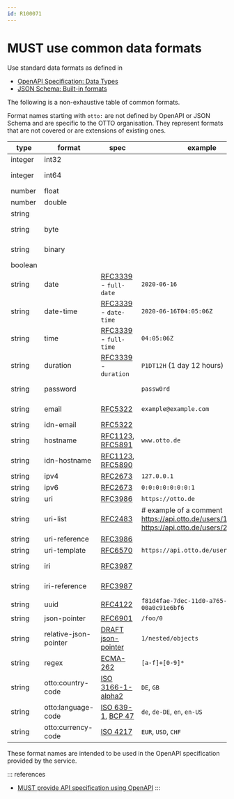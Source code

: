 ```yaml
---
id: R100071
---
```


# MUST use common data formats

Use standard data formats as defined in

- [OpenAPI Specification: Data Types](http://spec.openapis.org/oas/v3.0.3#data-types)
- [JSON Schema: Built-in formats](https://json-schema.org/draft/2019-09/json-schema-validation.html#rfc.section.7.3)

The following is a non-exhaustive table of common formats.

Format names starting with `otto:` are not defined by OpenAPI or JSON Schema and are specific to the OTTO organisation.
They represent formats that are not covered or are extensions of existing ones.

| type    | format                | spec                                   | example                                                                              | comment                                 | 
| ------- | --------------------- | -------------------------------------- |--------------------------------------------------------------------------------------|-----------------------------------------|
| integer | int32                 |                                        |                                                                                      | signed 32 bits                          |
| integer | int64                 |                                        |                                                                                      | signed 64 bits (a.k.a long) |
| number  | float                 |                                        |                                                                                      |                                         | 
| number  | double                |                                        |                                                                                      |                                         |
| string  |                       |                                        |                                                                                      |                                         |
| string  | byte                  |                                        |                                                                                      | base64 encoded characters               |
| string  | binary                |                                        |                                                                                      | any sequence of octets                  |
| boolean |                       |                                        |                                                                                      |                                         |
| string  | date                  | [RFC3339] - `full-date`                | `2020-06-16`                                                                         | see also [date rule][rule-date]         |
| string  | date-time             | [RFC3339] - `date-time`                | `2020-06-16T04:05:06Z`                                                               | see also [date rule][rule-date]         |
| string  | time                  | [RFC3339] - `full-time`                | `04:05:06Z`                                                                          | see also [date rule][rule-date]         |
| string  | duration              | [RFC3339] - `duration`                 | `P1DT12H` (1 day 12 hours)                                                           |                                         |
| string  | password              |                                        | `passw0rd`                                                                           | a hint for processing/display           |
| string  | email                 | [RFC5322][rfc5322]                     | `example@example.com`                                                                | internationalized email                 |
| string  | idn-email             | [RFC5322][rfc5322]                     |                                                                                      |                                         |
| string  | hostname              | [RFC1123][rfc1123], [RFC5891][rfc5891] | `www.otto.de`                                                                        | internationalized hostname              |
| string  | idn-hostname          | [RFC1123][rfc1123], [RFC5890][rfc5890] |                                                                                      |                                         |
| string  | ipv4                  | [RFC2673][rfc2673]                     | `127.0.0.1`                                                                          |                                         |
| string  | ipv6                  | [RFC2673][rfc2673]                     | `0:0:0:0:0:0:0:1`                                                                    |                                         |
| string  | uri                   | [RFC3986][rfc3986]                     | `https://otto.de`                                                                    |                                         |
| string  | uri-list              | [RFC2483][rfc2483]                     | # example of a comment<br>https://api.otto.de/users/1<br>https://api.otto.de/users/2 | transferring a single URI is also valid |
| string  | uri-reference         | [RFC3986][rfc3986]                     |                                                                                      |                                         |
| string  | uri-template          | [RFC6570][rfc6570]                     | `https://api.otto.de/users/{userId}`                                                 |                                         |
| string  | iri                   | [RFC3987][rfc3987]                     |                                                                                      | internationalized URI                   |
| string  | iri-reference         | [RFC3987][rfc3987]                     |                                                                                      | internationalized URI-reference         |
| string  | uuid                  | [RFC4122][rfc4122]                     | `f81d4fae-7dec-11d0-a765-00a0c91e6bf6`                                               |                                         |
| string  | json-pointer          | [RFC6901][rfc6901]                     | `/foo/0`                                                                             |                                         |
| string  | relative-json-pointer | [DRAFT json-pointer][json-pointer]     | `1/nested/objects`                                                                   |                                         |
| string  | regex                 | [ECMA-262][ecma-262]                   | `[a-f]+[0-9]*`                                                                       |                                         |
| string  | otto:country-code     | [ISO 3166-1-alpha2][iso3166-1-alpha2]  | `DE`, `GB`                                                                           |                                         |
| string  | otto:language-code    | [ISO 639-1][iso639-1], [BCP 47][bcp47] | `de`, `de-DE`, `en`, `en-US`                                                         |                                         |
| string  | otto:currency-code    | [ISO 4217][iso4217]                    | `EUR`, `USD`, `CHF`                                                                  |                                         |

These format names are intended to be used in the OpenAPI specification provided by the service.

::: references

- [MUST provide API specification using OpenAPI][rule-spec]
  :::

[rule-date]: ../../../../global/json/canonical-data-types/rules/must-use-common-date-and-time-format.md
[rule-spec]: ../../../../rest/contract/openapi/rules/must-provide-api-specification-using-openapi-for-rest-apis.md
[rfc3339]: https://tools.ietf.org/html/rfc3339#section-5.6
[rfc5322]: https://tools.ietf.org/html/rfc5322#section-3.4.1
[rfc1123]: https://tools.ietf.org/html/rfc1123#section-2.1
[rfc5891]: https://tools.ietf.org/html/rfc5891#section-4.4
[rfc5890]: https://tools.ietf.org/html/rfc5890#section-2.3.2.3
[rfc2673]: https://tools.ietf.org/html/rfc2673#section-3.2
[rfc3986]: https://tools.ietf.org/html/rfc3986
[rfc3987]: https://tools.ietf.org/html/rfc3987
[rfc6901]: https://tools.ietf.org/html/rfc6901#section-5
[json-pointer]: https://tools.ietf.org/html/draft-handrews-relative-json-pointer-02
[ecma-262]: https://www.ecma-international.org/publications/files/ECMA-ST/Ecma-262.pdf
[rfc6570]: https://tools.ietf.org/html/rfc6570
[rfc4122]: https://tools.ietf.org/html/rfc4122
[iso3166-1-alpha2]: https://www.iso.org/iso-3166-country-codes.html
[iso639-1]: https://www.loc.gov/standards/iso639-2/php/English_list.php
[bcp47]: https://tools.ietf.org/html/bcp47
[iso4217]: https://www.currency-iso.org/en/home/tables/table-a1.html
[rfc2483]: https://www.rfc-editor.org/rfc/rfc2483.html#section-5
